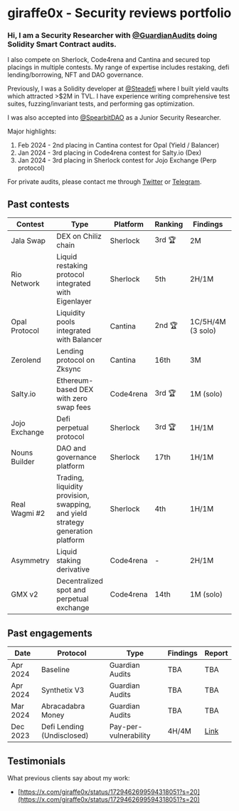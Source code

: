 # giraffe0x - Security reviews portfolio

### Hi, I am a Security Researcher with [@GuardianAudits](https://twitter.com/GuardianAudits) doing Solidity Smart Contract audits.

I also compete on Sherlock, Code4rena and Cantina and secured top placings in multiple contests. My range of expertise includes restaking, defi lending/borrowing, NFT and DAO governance.

Previously, I was a Solidity developer at [@Steadefi](https://twitter.com/steadefi) where I built yield vaults which attracted >$2M in TVL. I have experience writing comprehensive test suites, fuzzing/invariant tests, and performing gas optimization.

I was also accepted into [@SpearbitDAO](https://twitter.com/SpearbitDAO) as a Junior Security Researcher.

Major highlights:
1. Feb 2024 - 2nd placing in Cantina contest for Opal (Yield / Balancer)
2. Jan 2024 - 3rd placing in Code4rena contest for Salty.io (Dex)
3. Jan 2024 - 3rd placing in Sherlock contest for Jojo Exchange (Perp protocol)

For private audits, please contact me through [Twitter](https://twitter.com/giraffe0x) or [Telegram](https://t.me/Nic_giraffe0x).

## Past contests
| Contest       	| Type                                                                           	| Platform  	| Ranking 	| Findings  	| Report                                                                                                                                                                                                                         	|
|---------------	|--------------------------------------------------------------------------------	|-----------	|---------	|-----------	|--------------------------------------------------------------------------------------------------------------------------------------------------------------------------------------------------------------------------------	|
| Jala Swap       | DEX on Chiliz chain                                                             | Sherlock    | 3rd 🏆    | 2M          | [M1](https://github.com/sherlock-audit/2024-02-jala-swap-judging/issues/130) [M2](https://github.com/sherlock-audit/2024-02-jala-swap-judging/issues/47)
| Rio Network   	| Liquid restaking protocol integrated with Eigenlayer                           	| Sherlock  	| 5th     	| 2H/1M      	| [H1](https://github.com/sherlock-audit/2024-02-rio-network-core-protocol-judging/issues/184) [H2](https://github.com/sherlock-audit/2024-02-rio-network-core-protocol-judging/issues/54) [M1](https://github.com/sherlock-audit/2024-02-rio-network-core-protocol-judging/issues/59)                                                                                                                                                                                                                            	|
| Opal Protocol 	| Liquidity pools integrated with Balancer                                       	| Cantina   	| 2nd 🏆   	| 1C/5H/4M (3 solo)	| TBA                                                                                                                                                                                                                            	|
| Zerolend      	| Lending protocol on Zksync                                                     	| Cantina   	| 16th     	| 3M         	| TBA                                                                                                                                                                                                                            	|
| Salty.io        | Ethereum-based DEX with zero swap fees                                          | Code4rena   | 3rd 🏆    | 1M (solo)   | [M1](https://code4rena.com/audits/2024-01-saltyio#top)
| Jojo Exchange 	| Defi perpetual protocol                                                        	| Sherlock  	| 3rd 🏆   	| 1H/1M     	| [H1](https://github.com/sherlock-audit/2023-12-jojo-exchange-update-judging/issues/76) [M1](https://github.com/sherlock-audit/2023-12-jojo-exchange-update-judging/issues/77)
| Nouns Builder 	| DAO and governance platform                                                    	| Sherlock  	| 17th     	| 1H/1M     	| [H1](https://github.com/sherlock-audit/2023-09-nounsbuilder-judging/issues/309) [M1](https://github.com/sherlock-audit/2023-09-nounsbuilder-judging/issues/306)
| Real Wagmi #2 	| Trading, liquidity provision, swapping, and yield strategy generation platform 	| Sherlock  	| 4th     	| 1H/1M     	| [H1](https://github.com/sherlock-audit/2023-10-real-wagmi-judging/issues/95) [M1](https://github.com/sherlock-audit/2023-10-real-wagmi-judging/issues/195)
| Asymmetry     	| Liquid staking derivative                                                      	| Code4rena 	| -       	| 2H/1M     	| [H1](https://github.com/code-423n4/2023-03-asymmetry-findings/issues/588) [H2](https://github.com/code-423n4/2023-03-asymmetry-findings/issues/142) [M1](https://github.com/code-423n4/2023-03-asymmetry-findings/issues/150)
| GMX v2        	| Decentralized spot and perpetual exchange                                      	| Code4rena 	| 14th     	| 1M (solo) 	| [M1](https://github.com/sherlock-audit/2023-02-gmx-judging/issues/212)

## Past engagements
| Date     	| Protocol    	| Type                  	| Findings 	| Report                                                                                                	|
|----------	|-------------	|-----------------------	|----------	|-------------------------------------------------------------------------------------------------------	|
| Apr 2024 	| Baseline 	| Guardian Audits 	|   TBA  	| TBA                                       	|
| Apr 2024 	| Synthetix V3 	| Guardian Audits 	|   TBA  	| TBA                                       	|
| Mar 2024 	| Abracadabra Money 	| Guardian Audits 	|   TBA  	| TBA                                       	|
| Dec 2023 	| Defi Lending (Undisclosed) 	| Pay-per-vulnerability 	| 4H/4M    	| [Link](https://x.com/giraffe0x/status/1729462699594318051?s=20)                                       	|


## Testimonials
What previous clients say about my work:
- [https://x.com/giraffe0x/status/1729462699594318051?s=20](https://x.com/giraffe0x/status/1729462699594318051?s=20)

